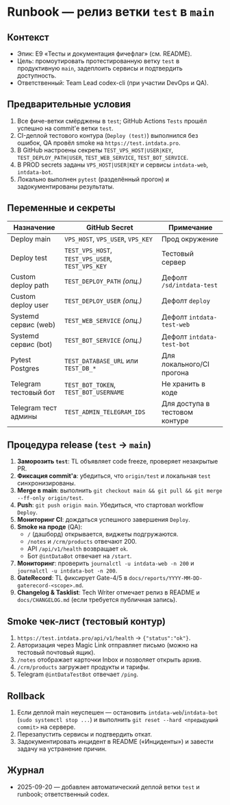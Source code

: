 # Runbook — релиз ветки `test` в `main`

## Контекст
- Эпик: E9 «Тесты и документация фичефлаг» (см. README).
- Цель: промоутировать протестированную ветку `test` в продуктивную `main`, задеплоить сервисы и подтвердить доступность.
- Ответственный: Team Lead codex-cli (при участии DevOps и QA).

## Предварительные условия
1. Все фиче-ветки смёрджены в `test`; GitHub Actions `Tests` прошёл успешно на commit'е ветки `test`.
2. CI-деплой тестового контура (`Deploy (test)`) выполнился без ошибок, QA провёл smoke на `https://test.intdata.pro`.
3. В GitHub настроены секреты `TEST_VPS_HOST|USER|KEY`, `TEST_DEPLOY_PATH|USER`, `TEST_WEB_SERVICE`, `TEST_BOT_SERVICE`.
4. В PROD secrets заданы `VPS_HOST|USER|KEY` и сервисы `intdata-web`, `intdata-bot`.
5. Локально выполнен `pytest` (разделённый прогон) и задокументированы результаты.

## Переменные и секреты
| Назначение                | GitHub Secret                    | Примечание |
|---------------------------|----------------------------------|------------|
| Deploy main               | `VPS_HOST`, `VPS_USER`, `VPS_KEY`| Прод окружение |
| Deploy test               | `TEST_VPS_HOST`, `TEST_VPS_USER`, `TEST_VPS_KEY` | Тестовый сервер |
| Custom deploy path        | `TEST_DEPLOY_PATH` *(опц.)*      | Дефолт `/sd/intdata-test` |
| Custom deploy user        | `TEST_DEPLOY_USER` *(опц.)*      | Дефолт `deploy` |
| Systemd сервис (web)      | `TEST_WEB_SERVICE` *(опц.)*      | Дефолт `intdata-test-web` |
| Systemd сервис (bot)      | `TEST_BOT_SERVICE` *(опц.)*      | Дефолт `intdata-test-bot` |
| Pytest Postgres           | `TEST_DATABASE_URL` или `TEST_DB_*` | Для локального/CI прогона |
| Telegram тестовый бот     | `TEST_BOT_TOKEN`, `TEST_BOT_USERNAME` | Не хранить в коде |
| Telegram тест админы      | `TEST_ADMIN_TELEGRAM_IDS` | Для доступа в тестовом контуре |

## Процедура release (`test` → `main`)
1. **Заморозить `test`**: TL объявляет code freeze, проверяет незакрытые PR.
2. **Фиксация commit'а**: убедиться, что `origin/test` и локальная `test` синхронизированы.
3. **Merge в main**: выполнить `git checkout main && git pull && git merge --ff-only origin/test`.
4. **Push**: `git push origin main`. Убедиться, что стартовал workflow `Deploy`.
5. **Мониторинг CI**: дождаться успешного завершения `Deploy`.
6. **Smoke на проде** (QA):
   - `/` (дашборд) открывается, виджеты подгружаются.
   - `/notes` и `/crm/products` отвечают 200.
   - API `/api/v1/health` возвращает `ok`.
   - Бот `@intDataBot` отвечает на `/start`.
7. **Мониторинг**: проверить `journalctl -u intdata-web -n 200` и `journalctl -u intdata-bot -n 200`.
8. **GateRecord**: TL фиксирует Gate-4/5 в `docs/reports/YYYY-MM-DD-gaterecord-<scope>.md`.
9. **Changelog & Tasklist**: Tech Writer отмечает релиз в README и `docs/CHANGELOG.md` (если требуется публичная запись).

## Smoke чек-лист (тестовый контур)
1. `https://test.intdata.pro/api/v1/health` → `{"status":"ok"}`.
2. Авторизация через Magic Link отправляет письмо (можно на тестовый почтовый ящик).
3. `/notes` отображает карточки Inbox и позволяет открыть архив.
4. `/crm/products` загружает продукты и тарифы.
5. Telegram `@intDataTestBot` отвечает `/ping`.

## Rollback
1. Если деплой main неуспешен — остановить `intdata-web`/`intdata-bot` (`sudo systemctl stop ...`) и выполнить `git reset --hard <предыдущий commit>` на сервере.
2. Перезапустить сервисы и подтвердить откат.
3. Задокументировать инцидент в README («Инциденты») и завести задачу на устранение причин.

## Журнал
- 2025-09-20 — добавлен автоматический деплой ветки `test` и runbook; ответственный codex.

